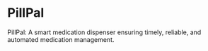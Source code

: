 # PillPal
PillPal: A smart medication dispenser ensuring timely, reliable, and automated medication management.

